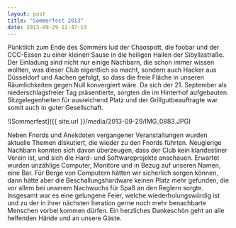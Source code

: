 ```yaml
---
layout: post
title: "Sommerfest 2013"
date: 2013-09-29 12:47:13
---
```

Pünktlich zum Ende des Sommers lud der Chaospott, die foobar und der CCC-Essen zu einer kleinen Sause in die heiligen Hallen der Sibyllastraße. Der Einladung sind nicht nur einige Nachbarn, die schon immer wissen wollten, was dieser Club eigentlich so macht, sondern auch Hacker aus Düsseldorf und Aachen gefolgt, so dass die freie Fläche in unseren Räumlichkeiten gegen Null konvergiert wäre. Da sich der 21. September als niederschlagsfreier Tag präsentierte, sorgten die im Hinterhof aufgebauten Sitzgelegenheiten für ausreichend Platz und der Grillgutbeauftragte war somit auch in guter Gesellschaft.

![Sommerfest]({{ site.url }}/media/2013-09-29/IMG_0883.JPG)

Neben Fnords und Anekdoten vergangener Veranstaltungen wurden aktuelle Themen diskutiert, die wieder zu den Fnords führten. Neugierige Nachbarn konnten sich davon überzeugen, dass der Club kein klandestiner Verein ist, und sich die Hard- und Softwareprojekte anschauen. Erwartet wurden unzählige Computer, Monitore und in Bezug auf unseren Namen, eine Bar. Für Berge von Computern hätten wir sicherlich sorgen können, dann hätte aber die Beschallungshardware keinen Platz mehr gefunden, die vor allem bei unserem Nachwuchs für Spaß an den Reglern sorgte. Insgesamt war es eine gelungene Feier, welche wiederholungswürdig ist und zu der in ihrer nächsten Iteration gerne noch mehr benachbarte Menschen vorbei kommen dürfen. Ein herzliches Dankeschön geht an alle helfenden Hände und an unsere Gäste.